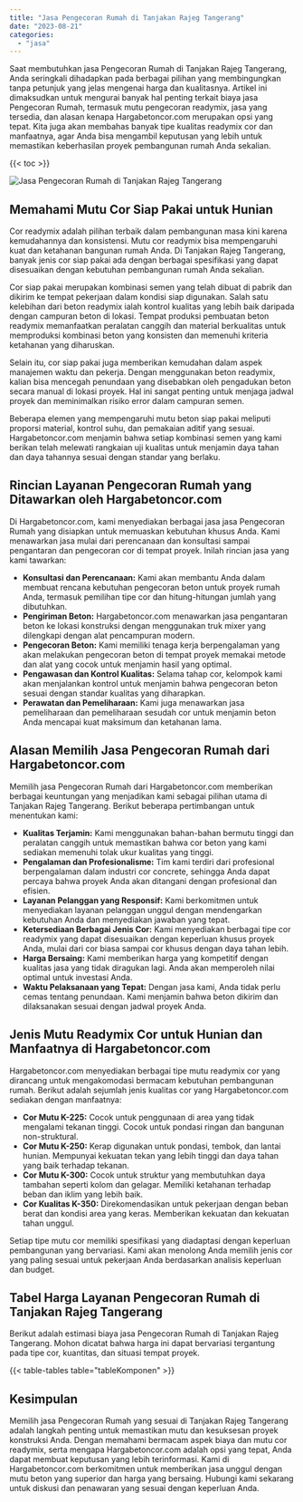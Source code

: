 ```yaml
---
title: "Jasa Pengecoran Rumah di Tanjakan Rajeg Tangerang"
date: "2023-08-21"
categories: 
  - "jasa"
---
```



Saat membutuhkan jasa Pengecoran Rumah di Tanjakan Rajeg Tangerang, Anda seringkali dihadapkan pada berbagai pilihan yang membingungkan tanpa petunjuk yang jelas mengenai harga dan kualitasnya. Artikel ini dimaksudkan untuk mengurai banyak hal penting terkait biaya jasa Pengecoran Rumah, termasuk mutu pengecoran readymix, jasa yang tersedia, dan alasan kenapa Hargabetoncor.com merupakan opsi yang tepat. Kita juga akan membahas banyak tipe kualitas readymix cor dan manfaatnya, agar Anda bisa mengambil keputusan yang lebih untuk memastikan keberhasilan proyek pembangunan rumah Anda sekalian.

{{< toc >}}

![Jasa Pengecoran Rumah di Tanjakan Rajeg Tangerang](https://hargareadymixid.github.io/hbc/readymix-hbc%20(5).png)

## Memahami Mutu Cor Siap Pakai untuk Hunian

Cor readymix adalah pilihan terbaik dalam pembangunan masa kini karena kemudahannya dan konsistensi. Mutu cor readymix bisa mempengaruhi kuat dan ketahanan bangunan rumah Anda. Di Tanjakan Rajeg Tangerang, banyak jenis cor siap pakai ada dengan berbagai spesifikasi yang dapat disesuaikan dengan kebutuhan pembangunan rumah Anda sekalian.

Cor siap pakai merupakan kombinasi semen yang telah dibuat di pabrik dan dikirim ke tempat pekerjaan dalam kondisi siap digunakan. Salah satu kelebihan dari beton readymix ialah kontrol kualitas yang lebih baik daripada dengan campuran beton di lokasi. Tempat produksi pembuatan beton readymix memanfaatkan peralatan canggih dan material berkualitas untuk memproduksi kombinasi beton yang konsisten dan memenuhi kriteria ketahanan yang diharuskan.

Selain itu, cor siap pakai juga memberikan kemudahan dalam aspek manajemen waktu dan pekerja. Dengan menggunakan beton readymix, kalian bisa mencegah penundaan yang disebabkan oleh pengadukan beton secara manual di lokasi proyek. Hal ini sangat penting untuk menjaga jadwal proyek dan meminimalkan risiko error dalam campuran semen.

Beberapa elemen yang mempengaruhi mutu beton siap pakai meliputi proporsi material, kontrol suhu, dan pemakaian aditif yang sesuai. Hargabetoncor.com menjamin bahwa setiap kombinasi semen yang kami berikan telah melewati rangkaian uji kualitas untuk menjamin daya tahan dan daya tahannya sesuai dengan standar yang berlaku.

## Rincian Layanan Pengecoran Rumah yang Ditawarkan oleh Hargabetoncor.com

Di Hargabetoncor.com, kami menyediakan berbagai jasa jasa Pengecoran Rumah yang disiapkan untuk memuaskan kebutuhan khusus Anda. Kami menawarkan jasa mulai dari perencanaan dan konsultasi sampai pengantaran dan pengecoran cor di tempat proyek. Inilah rincian jasa yang kami tawarkan:

- **Konsultasi dan Perencanaan:** Kami akan membantu Anda dalam membuat rencana kebutuhan pengecoran beton untuk proyek rumah Anda, termasuk pemilihan tipe cor dan hitung-hitungan jumlah yang dibutuhkan.
- **Pengiriman Beton:** Hargabetoncor.com menawarkan jasa pengantaran beton ke lokasi konstruksi dengan menggunakan truk mixer yang dilengkapi dengan alat pencampuran modern.
- **Pengecoran Beton:** Kami memiliki tenaga kerja berpengalaman yang akan melakukan pengecoran beton di tempat proyek memakai metode dan alat yang cocok untuk menjamin hasil yang optimal.
- **Pengawasan dan Kontrol Kualitas:** Selama tahap cor, kelompok kami akan menjalankan kontrol untuk menjamin bahwa pengecoran beton sesuai dengan standar kualitas yang diharapkan.
- **Perawatan dan Pemeliharaan:** Kami juga menawarkan jasa pemeliharaan dan pemeliharaan sesudah cor untuk menjamin beton Anda mencapai kuat maksimum dan ketahanan lama.

## Alasan Memilih Jasa Pengecoran Rumah dari Hargabetoncor.com

Memilih jasa Pengecoran Rumah dari Hargabetoncor.com memberikan berbagai keuntungan yang menjadikan kami sebagai pilihan utama di Tanjakan Rajeg Tangerang. Berikut beberapa pertimbangan untuk menentukan kami:

- **Kualitas Terjamin:** Kami menggunakan bahan-bahan bermutu tinggi dan peralatan canggih untuk memastikan bahwa cor beton yang kami sediakan memenuhi tolak ukur kualitas yang tinggi.
- **Pengalaman dan Profesionalisme:** Tim kami terdiri dari profesional berpengalaman dalam industri cor concrete, sehingga Anda dapat percaya bahwa proyek Anda akan ditangani dengan profesional dan efisien.
- **Layanan Pelanggan yang Responsif:** Kami berkomitmen untuk menyediakan layanan pelanggan unggul dengan mendengarkan kebutuhan Anda dan menyediakan jawaban yang tepat.
- **Ketersediaan Berbagai Jenis Cor:** Kami menyediakan berbagai tipe cor readymix yang dapat disesuaikan dengan keperluan khusus proyek Anda, mulai dari cor biasa sampai cor khusus dengan daya tahan lebih.
- **Harga Bersaing:** Kami memberikan harga yang kompetitif dengan kualitas jasa yang tidak diragukan lagi. Anda akan memperoleh nilai optimal untuk investasi Anda.
- **Waktu Pelaksanaan yang Tepat:** Dengan jasa kami, Anda tidak perlu cemas tentang penundaan. Kami menjamin bahwa beton dikirim dan dilaksanakan sesuai dengan jadwal proyek Anda.

## Jenis Mutu Readymix Cor untuk Hunian dan Manfaatnya di Hargabetoncor.com

Hargabetoncor.com menyediakan berbagai tipe mutu readymix cor yang dirancang untuk mengakomodasi bermacam kebutuhan pembangunan rumah. Berikut adalah sejumlah jenis kualitas cor yang Hargabetoncor.com sediakan dengan manfaatnya:

- **Cor Mutu K-225:** Cocok untuk penggunaan di area yang tidak mengalami tekanan tinggi. Cocok untuk pondasi ringan dan bangunan non-struktural.
- **Cor Mutu K-250:** Kerap digunakan untuk pondasi, tembok, dan lantai hunian. Mempunyai kekuatan tekan yang lebih tinggi dan daya tahan yang baik terhadap tekanan.
- **Cor Mutu K-300:** Cocok untuk struktur yang membutuhkan daya tambahan seperti kolom dan gelagar. Memiliki ketahanan terhadap beban dan iklim yang lebih baik.
- **Cor Kualitas K-350:** Direkomendasikan untuk pekerjaan dengan beban berat dan kondisi area yang keras. Memberikan kekuatan dan kekuatan tahan unggul.

Setiap tipe mutu cor memiliki spesifikasi yang diadaptasi dengan keperluan pembangunan yang bervariasi. Kami akan menolong Anda memilih jenis cor yang paling sesuai untuk pekerjaan Anda berdasarkan analisis keperluan dan budget.

## Tabel Harga Layanan Pengecoran Rumah di Tanjakan Rajeg Tangerang

Berikut adalah estimasi biaya jasa Pengecoran Rumah di Tanjakan Rajeg Tangerang. Mohon dicatat bahwa harga ini dapat bervariasi tergantung pada tipe cor, kuantitas, dan situasi tempat proyek.

{{< table-tables table="tableKomponen" >}}

## Kesimpulan

Memilih jasa Pengecoran Rumah yang sesuai di Tanjakan Rajeg Tangerang adalah langkah penting untuk memastikan mutu dan kesuksesan proyek konstruksi Anda. Dengan memahami bermacam aspek biaya dan mutu cor readymix, serta mengapa Hargabetoncor.com adalah opsi yang tepat, Anda dapat membuat keputusan yang lebih terinformasi. Kami di Hargabetoncor.com berkomitmen untuk memberikan jasa unggul dengan mutu beton yang superior dan harga yang bersaing. Hubungi kami sekarang untuk diskusi dan penawaran yang sesuai dengan keperluan Anda.

